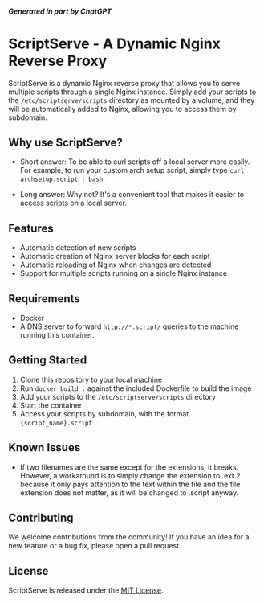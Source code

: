 
##### Generated in part by ChatGPT
# ScriptServe - A Dynamic Nginx Reverse Proxy

ScriptServe is a dynamic Nginx reverse proxy that allows you to serve multiple scripts through a single Nginx instance. Simply add your scripts to the `/etc/scriptserve/scripts` directory as mounted by a volume, and they will be automatically added to Nginx, allowing you to access them by subdomain.

## Why use ScriptServe?

- Short answer: To be able to curl scripts off a local server more easily. For example, to run your custom arch setup script, simply type `curl archsetup.script | bash`.

- Long answer: Why not? It's a convenient tool that makes it easier to access scripts on a local server.

## Features

- Automatic detection of new scripts
- Automatic creation of Nginx server blocks for each script
- Automatic reloading of Nginx when changes are detected
- Support for multiple scripts running on a single Nginx instance

## Requirements

- Docker
- A DNS server to forward `http://*.script/` queries to the machine running this container.

## Getting Started

1. Clone this repository to your local machine
2. Run `docker build .` against the included Dockerfile to build the image
3. Add your scripts to the `/etc/scriptserve/scripts` directory
4. Start the container
5. Access your scripts by subdomain, with the format `{script_name}.script`

## Known Issues

- If two filenames are the same except for the extensions, it breaks. However, a workaround is to simply change the extension to .ext.2 because it only pays attention to the text within the file and the file extension does not matter, as it will be changed to .script anyway.

## Contributing

We welcome contributions from the community! If you have an idea for a new feature or a bug fix, please open a pull request.

## License

ScriptServe is released under the [MIT License](https://opensource.org/licenses/MIT).

